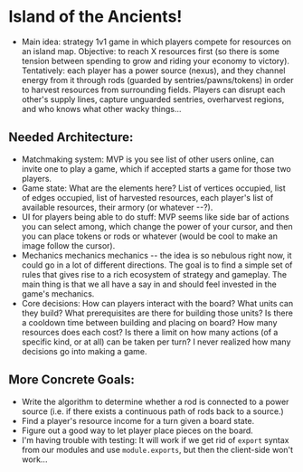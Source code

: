 
# Island of the Ancients!
- Main idea: strategy 1v1 game in which players compete for resources on an island map. Objective: to reach X resources first (so there is some tension between spending to grow and riding your economy to victory). Tentatively: each player has a power source (nexus), and they channel energy from it through rods (guarded by sentries/pawns/tokens) in order to harvest resources from surrounding fields. Players can disrupt each other's supply lines, capture unguarded sentries, overharvest regions, and who knows what other wacky things...

## Needed Architecture:
- Matchmaking system: MVP is you see list of other users online, can invite one to play a game, which if accepted starts a game for those two players.
- Game state: What are the elements here? List of vertices occupied, list of edges occupied, list of harvested resources, each player's list of available resources, their armory (or whatever --?).
- UI for players being able to do stuff: MVP seems like side bar of actions you can select among, which change the power of your cursor, and then you can place tokens or rods or whatever (would be cool to make an image follow the cursor).
- Mechanics mechanics mechanics -- the idea is so nebulous right now, it could go in a lot of different directions. The goal is to find a simple set of rules that gives rise to a rich ecosystem of strategy and gameplay. The main thing is that we all have a say in and should feel invested in the game's mechanics.
- Core decisions: How can players interact with the board? What units can they build? What prerequisites are there for building those units? Is there a cooldown time between building and placing on board? How many resources does each cost? Is there a limit on how many actions (of a specific kind, or at all) can be taken per turn? I never realized how many decisions go into making a game.

## More Concrete Goals:
- Write the algorithm to determine whether a rod is connected to a power source (i.e. if there exists a continuous path of rods back to a source.)
- Find a player's resource income for a turn given a board state.
- Figure out a good way to let player place pieces on the board.
- I'm having trouble with testing: It will work if we get rid of `export` syntax from our modules and use `module.exports`, but then the client-side won't work...
